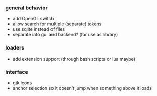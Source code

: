 
### general behavior
* add OpenGL switch
* allow search for multiple (separate) tokens
* use sqlite instead of files
* separate into gui and backend? (for use as library)

### loaders
* add extension support (through bash scripts or lua maybe)

### interface
* gtk icons
* anchor selection so it doesn't jump when something above it loads
